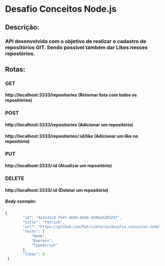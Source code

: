 # Desafio Conceitos Node.js

## Descrição:

### API desenvolvida com o objetivo de realizar o cadastro de repositórios GIT. Sendo possivel também dar Likes nesses repostórios.

## Rotas:

### GET

#### http://localhost:3333/repositories (Retornar lista com todos os repositórios)

### POST

#### http://localhost:3333/repositories (Adicionar um repositório)

#### http://localhost:3333/repositories/:id/like (Adicionar um like no repositório)

### PUT

#### http://localhost:3333/:id (Atualizar um repositório)

### DELETE

#### http://localhost:3333/:id (Deletar um repositório)

##### Body exemplo:
```javascript
{
        "id": "4a3a31cd-f54f-469d-b84b-3b9be3205297",
        "title": "Patrick",
        "url": "https://github.com/PatrickFaria/desafio-conceitos-node",
        "techs": [
            "Node",
            "Express",
            "TypeScript"
        ],
        "likes": 0
 }
```
